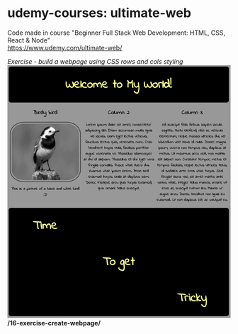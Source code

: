 # udemy-courses: ultimate-web  
Code made in course "Beginner Full Stack Web Development: HTML, CSS, React & Node"  
https://www.udemy.com/ultimate-web/  


*Exercise - build a webpage using CSS rows and cols styling*  
![screenshot of image](https://raw.githubusercontent.com/GoblinDynamiteer/udemy-courses/master/web-development/ultimate-web/16-exercise-create-webpage/screenshot.png)  
**/16-exercise-create-webpage/**  
